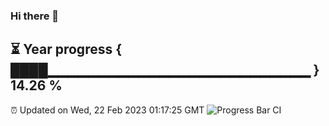 ### Hi there 👋
⏳ Year progress { ████▁▁▁▁▁▁▁▁▁▁▁▁▁▁▁▁▁▁▁▁▁▁▁▁▁▁ } 14.26 %
---
⏰ Updated on Wed, 22 Feb 2023 01:17:25 GMT
![Progress Bar CI](https://github.com/liununu/liununu/workflows/Progress%20Bar%20CI/badge.svg)
